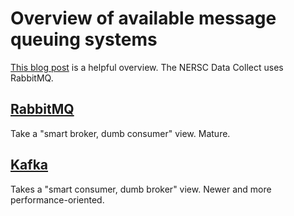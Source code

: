 # Overview of available message queuing systems

[This blog post](https://content.pivotal.io/blog/understanding-when-to-use-rabbitmq-or-apache-kafka)
is a helpful overview. The NERSC Data Collect uses RabbitMQ.

## [RabbitMQ](https://www.rabbitmq.com/) 

Take a "smart broker, dumb consumer" view. Mature.

## [Kafka](https://kafka.apache.org/) 

Takes a "smart consumer, dumb broker" view. Newer and more performance-oriented.


